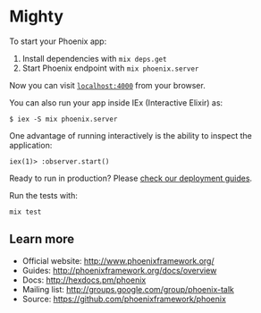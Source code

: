 # Mighty

To start your Phoenix app:

  1. Install dependencies with `mix deps.get`
  2. Start Phoenix endpoint with `mix phoenix.server`

Now you can visit [`localhost:4000`](http://localhost:4000) from your
browser.

You can also run your app inside IEx (Interactive Elixir) as:

    $ iex -S mix phoenix.server

One advantage of running interactively is the ability to inspect the
application:

    iex(1)> :observer.start()

Ready to run in production? Please [check our deployment guides](http://www.phoenixframework.org/docs/deployment).


Run the tests with:

    mix test

## Learn more

  * Official website: http://www.phoenixframework.org/
  * Guides: http://phoenixframework.org/docs/overview
  * Docs: http://hexdocs.pm/phoenix
  * Mailing list: http://groups.google.com/group/phoenix-talk
  * Source: https://github.com/phoenixframework/phoenix
